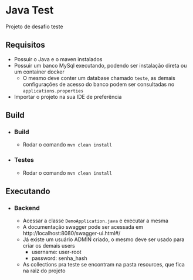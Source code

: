# Java Test

Projeto de desafio teste

## Requisitos
* Possuir o Java e o maven instalados
* Possuir um banco MySql executando, podendo ser instalação direta ou um container docker
    * O mesmo deve conter um database chamado ``teste``, as demais configurações de acesso do banco podem ser consultadas no ``applications.properties``
* Importar o projeto na sua IDE de preferência

## Build

* ### Build
    * Rodar o comando  ``mvn clean install``
* ### Testes
    * Rodar o comando  ``mvn clean install``

## Executando
* ### Backend
    * Acessar a classe ```DemoApplication.java``` e executar a mesma
    * A documentação swagger pode ser acessada em http://localhost:8080/swagger-ui.html#/
    * Já existe um usuário ADMIN criado, o mesmo deve ser usado para criar os demais users
      * username: user-root
      * password: senha_hash
    * As collections pra teste se encontram na pasta resources, que fica na raiz do projeto


